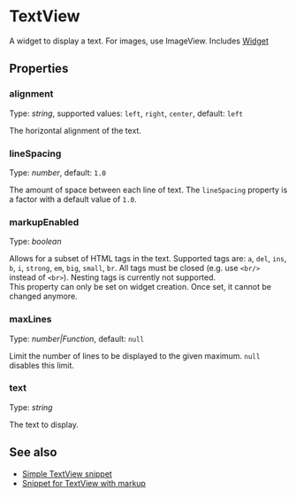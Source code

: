 # TextView

A widget to display a text. For images, use ImageView.
Includes [Widget](Widget.md)

## Properties

### alignment

Type: *string*, supported values: `left`, `right`, `center`, default: `left`

The horizontal alignment of the text.

### lineSpacing

Type: *number*, default: `1.0`

The amount of space between each line of text. The `lineSpacing` property is a factor with a default value of `1.0`.

### markupEnabled

Type: *boolean*

Allows for a subset of HTML tags in the text. Supported tags are: `a`, `del`, `ins`, `b`, `i`, `strong`, `em`, `big`, `small`, `br`. All tags must be closed (e.g. use `<br/>` instead of `<br>`). Nesting tags is currently not supported.<br/>This property can only be set on widget creation. Once set, it cannot be changed anymore.

### maxLines

Type: *number|Function*, default: `null`

Limit the number of lines to be displayed to the given maximum. `null` disables this limit.

### text

Type: *string*

The text to display.


## See also

- [Simple TextView snippet](https://github.com/eclipsesource/tabris-js/tree/v1.10.0/snippets/textview/textview.js)
- [Snippet for TextView with markup](https://github.com/eclipsesource/tabris-js/tree/v1.10.0/snippets/textview-markup/textview-markup.js)
